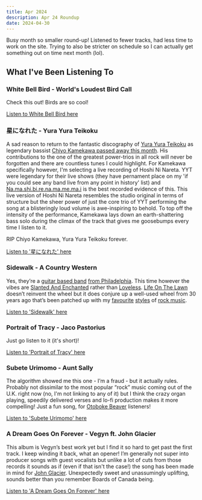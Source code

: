 ```yaml
---
title: Apr 2024
description: Apr 24 Roundup
date: 2024-04-30
---
```


Busy month so smaller round-up! Listened to fewer tracks, had less time to work on the site. Trying to also be stricter on schedule so I can actually get something out on time next month (lol).

## What I've Been Listening To

### White Bell Bird - World's Loudest Bird Call

Check this out! Birds are so cool!

[Listen to White Bell Bird here](https://www.youtube.com/watch?v=dvK-DujvpSY)

### 星になれた - Yura Yura Teikoku

A sad reason to return to the fantastic discography of [Yura Yura Teikoku](https://en.wikipedia.org/wiki/Yura_Yura_Teikoku) as legendary bassist [Chiyo Kamekawa passed away this month](https://twitter.com/zelonerecords/status/1777685969078223170). His contributions to the one of the greatest power-trios in all rock will never be forgotten and there are countless tunes I could highlight. For Kamekawa specifically however, I'm selecting a live recording of Hoshi Ni Nareta. YYT were legendary for their live shows (they have pernament place on my 'if you could see any band live from any point in history' list) and [Na.ma.shi.bi.re.na.ma.me.ma.i](https://www.discogs.com/release/2250478-Yura-Yura-Teikoku-Namashibirenamamemai-%E3%81%AA%E3%81%BE%E3%81%97%E3%81%B3%E3%82%8C%E3%81%AA%E3%81%BE%E3%82%81%E3%81%BE%E3%81%84) is the best recorded evidence of this. This live version of Hoshi Ni Nareta resembles the studio original in terms of structure but the sheer power of just the core trio of YYT performing the song at a blisteringly loud volume is awe-inspiring to behold. To top off the intensity of the performance, Kamekawa lays down an earth-shattering bass solo during the climax of the track that gives me goosebumps every time I listen to it.

RIP Chiyo Kamekawa, Yura Yura Teikoku forever.

[Listen to '星になれた' here](https://www.youtube.com/watch?v=GpIMc_7-BgM)

### Sidewalk - A Country Western

Yes, they’re a [guitar based band](/blog/mar24/#they-are-gutting-a-body-of-water-greg-mendez-sun-organ-krillin) [from Philadelphia](/blog/mar24/#full-body-2-ador-ation-audiotree-live-session). This time however the vibes are [Slanted And Enchanted](https://en.wikipedia.org/wiki/Slanted_and_Enchanted) rather than [Loveless](https://en.wikipedia.org/wiki/Loveless_(album)). [Life On The Lawn](https://acountrywestern.bandcamp.com/album/life-on-the-lawn) doesn’t reinvent the wheel but it does conjure up a well-used wheel from 30 years ago that’s been patched up with my [favourite](https://en.wikipedia.org/wiki/Shoegaze) [styles](https://en.wikipedia.org/wiki/Alternative_country) of [rock music](https://en.wikipedia.org/wiki/Noise_pop).

[Listen to 'Sidewalk' here](https://www.youtube.com/watch?v=zJe4cfoecyc)

### Portrait of Tracy - Jaco Pastorius

Just go listen to it (it's short)!

[Listen to 'Portrait of Tracy' here](https://www.youtube.com/watch?v=WPsiuGcUniQ)

### Subete Urimomo - Aunt Sally

The algorithm showed me this one - I’m a fraud - but it actually rules. Probably not dissimilar to the most popular “rock” music coming out of the U.K. right now (no, I'm not linking to any of it) but I think the crazy organ playing, speedily delivered verses and lo-fi production makes it more compelling! Just a fun song, for [Otoboke Beaver](https://www.youtube.com/watch?v=nBC26YAecWs) listeners!

[Listen to 'Subete Urimomo' here](https://www.youtube.com/watch?v=nZdajLtzedk)

### A Dream Goes On Forever - Vegyn ft. John Glacier

This album is Vegyn’s best work yet but I find it so hard to get past the first track. I keep winding it back, what an opener! I’m generally not super into producer songs with guest vocalists but unlike a lot of cuts from those records it sounds as if (even if that isn't the case!) the song has been made in mind for [John Glacier](https://www.youtube.com/watch?v=1mvb_L6bXUw). Unexpectedly sweet and unassumingly uplifting, sounds better than you remember Boards of Canada being.

[Listen to 'A Dream Goes On Forever' here](https://www.youtube.com/watch?v=hTlwiSN0QXw)

